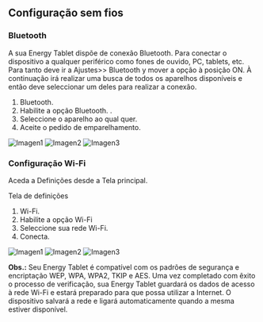 ## Configuração sem fios

### Bluetooth

A sua Energy Tablet dispõe de conexão Bluetooth. Para conectar o dispositivo a qualquer periférico como fones de ouvido, PC, tablets, etc. Para tanto deve ir a Ajustes>> Bluetooth y mover a opção à posição ON. À continuação irá realizar uma busca de todos os aparelhos disponíveis e então deve seleccionar um deles para realizar a conexão.


1. Bluetooth.
2. Habilite a opção Bluetooth. .
3. Seleccione o aparelho ao qual quer.
4. Aceite o pedido de emparelhamento.

![Imagen1](http://static.energysistem.com/images/manuals/42238/55912f8c38a42.jpg)
![Imagen2](http://static.energysistem.com/images/manuals/42238/55912f94323e5.jpg)
![Imagen3](http://static.energysistem.com/images/manuals/42238/55912fa819760.jpg)

### Configuração Wi-Fi

Aceda a Definições desde a Tela principal.

Tela de definições

1. Wi-Fi.
2. Habilite a opção Wi-Fi
3. Seleccione sua rede Wi-Fi.
4. Conecta.

![Imagen1](http://static.energysistem.com/images/manuals/42238/55912f8c38a42.jpg)
![Imagen2](http://static.energysistem.com/images/manuals/42238/559130085b445.jpg)
![Imagen3](http://static.energysistem.com/images/manuals/42238/5591301d0ff15.jpg)

**Obs.:** Seu Energy Tablet é compatível com os padrões de segurança e encriptação WEP, WPA, WPA2, TKIP e AES. Uma vez completado com êxito o processo de verificação, sua Energy Tablet guardará os dados de acesso à rede Wi-Fi e estará preparado para que possa utilizar a Internet. O dispositivo salvará a rede e ligará automaticamente quando a mesma estiver disponível.
